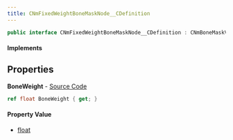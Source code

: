 ```yaml
---
title: CNmFixedWeightBoneMaskNode__CDefinition
---
```


```csharp
public interface CNmFixedWeightBoneMaskNode__CDefinition : CNmBoneMaskValueNode__CDefinition, CNmValueNode__CDefinition, CNmGraphNode__CDefinition, ISchemaClass<CNmGraphNode__CDefinition>, ISchemaClass<CNmValueNode__CDefinition>, ISchemaClass<CNmBoneMaskValueNode__CDefinition>, ISchemaClass<CNmFixedWeightBoneMaskNode__CDefinition>, ISchemaField, ISchemaClass, INativeHandle
```

#### Implements

## Properties

**BoneWeight** - [Source Code](https://github.com/swiftly-solution/swiftlys2/blob/main/managed/src/SwiftlyS2.Generated/Schemas/Interfaces/CNmFixedWeightBoneMaskNode__CDefinition.cs#L16)

```csharp
ref float BoneWeight { get; }
```

#### Property Value

- [float](https://learn.microsoft.com/dotnet/api/system.single)

